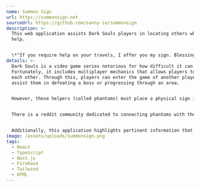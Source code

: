 ```yaml
---
name: Summon Sign
url: https://summonsign.net
sourceUrl: https://github.com/sanny-io/summonsign
description: >-
  This web application assists Dark Souls players in locating others who need
  help.


  \*"If you require help on your travels, I offer you my sign. Blessing of the moon upon your journey."\*
details: >-
  Dark Souls is a video game series notorious for how difficult it can be.
  Fortunately, it includes multiplayer mechanics that allows players to "summon"
  each other. Through this, players can enter the game of another player, and
  assist them in defeating a boss or progressing through an area.


  However, these helpers (called phantoms) must place a physical sign in the game world. These summon signs can be easily missed by other players due to the size of the game world and some rules that stipulate whether the sign appears at all for others. Unfortunately, this often means that players who require assistance may find it rather difficult to acquire any.


  There is a reddit community dedicated to connecting phantoms with these players. This web application polls the /r/summonsign subreddit and allows phantoms to specify which game, platform, and boss they are available to help with.


  Additionally, this application highlights pertinent information that helps phantoms connect with the player in-game, and can even notify phantoms when a player is in need of one.
image: /assets/uploads/summonsign.png
tags:
  - React
  - TypeScript
  - Next.js
  - Firebase
  - Tailwind
  - HTML
---
```

